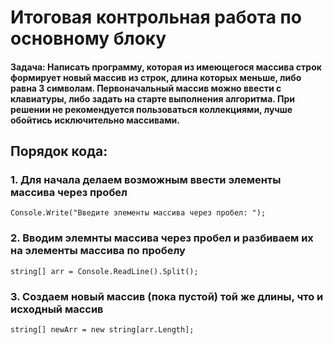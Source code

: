 
# Итоговая контрольная работа по основному блоку

#### Задача: Написать программу, которая из имеющегося массива строк формирует новый массив из строк, длина которых меньше, либо равна 3 символам. Первоначальный массив можно ввести с клавиатуры, либо задать на старте выполнения алгоритма. При решении не рекомендуется пользоваться коллекциями, лучше обойтись исключительно массивами.

## Порядок кода:
### 1. Для начала делаем возможным ввести элементы массива через пробел
```
Console.Write("Введите элементы массива через пробел: ");
```
### 2. Вводим элемнты массива через пробел и разбиваем их на элементы массива по пробелу
```
string[] arr = Console.ReadLine().Split();
```
### 3. Создаем новый массив (пока пустой) той же длины, что и исходный массив
```
string[] newArr = new string[arr.Length]; 
```
